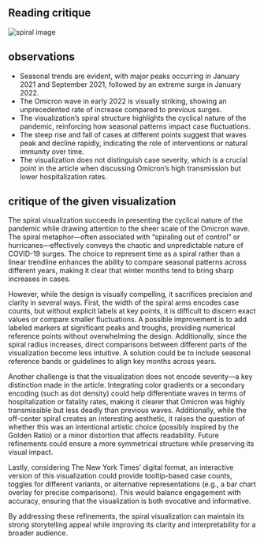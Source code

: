 <!-- # [A3](https://vis-society.github.io/assignments/A3.html) -->

## Reading critique
![spiral image](https://vis-society.github.io/assets/imgs/covid-spiral.png)

## observations
- Seasonal trends are evident, with major peaks occurring in January 2021 and September 2021, followed by an extreme surge in January 2022.
- The Omicron wave in early 2022 is visually striking, showing an unprecedented rate of increase compared to previous surges.
- The visualization’s spiral structure highlights the cyclical nature of the pandemic, reinforcing how seasonal patterns impact case fluctuations.
- The steep rise and fall of cases at different points suggest that waves peak and decline rapidly, indicating the role of interventions or natural immunity over time.
- The visualization does not distinguish case severity, which is a crucial point in the article when discussing Omicron’s high transmission but lower hospitalization rates.

<!-- - COVID-19 cases exhibited strong seasonal trends, with notable peaks in January 2021 and September 2021, followed by another sharp increase in January 2022.
- The winter of 2020-2021 saw a major surge in cases, which subsided in the spring and summer before rising again in the fall.
- The Omicron wave in early 2022 led to a dramatic spike in cases, surpassing previous peaks with a steep gradient, indicating a rapid spread.
- The visualization’s spiral structure highlights that case surges tend to occur around the same time each year, reinforcing the cyclical nature of COVID-19 waves.
- Unlike prior peaks, the Omicron wave’s extreme rise suggests a fundamentally different rate of transmission, supporting the article’s discussion on its high contagiousness. -->

## critique of the given visualization

The spiral visualization succeeds in presenting the cyclical nature of the pandemic while drawing attention to the sheer scale of the Omicron wave. The spiral metaphor—often associated with “spiraling out of control” or hurricanes—effectively conveys the chaotic and unpredictable nature of COVID-19 surges. The choice to represent time as a spiral rather than a linear trendline enhances the ability to compare seasonal patterns across different years, making it clear that winter months tend to bring sharp increases in cases.

However, while the design is visually compelling, it sacrifices precision and clarity in several ways. First, the width of the spiral arms encodes case counts, but without explicit labels at key points, it is difficult to discern exact values or compare smaller fluctuations. A possible improvement is to add labeled markers at significant peaks and troughs, providing numerical reference points without overwhelming the design. Additionally, since the spiral radius increases, direct comparisons between different parts of the visualization become less intuitive. A solution could be to include seasonal reference bands or guidelines to align key months across years.

Another challenge is that the visualization does not encode severity—a key distinction made in the article. Integrating color gradients or a secondary encoding (such as dot density) could help differentiate waves in terms of hospitalization or fatality rates, making it clearer that Omicron was highly transmissible but less deadly than previous waves. Additionally, while the off-center spiral creates an interesting aesthetic, it raises the question of whether this was an intentional artistic choice (possibly inspired by the Golden Ratio) or a minor distortion that affects readability. Future refinements could ensure a more symmetrical structure while preserving its visual impact.

Lastly, considering The New York Times’ digital format, an interactive version of this visualization could provide tooltip-based case counts, toggles for different variants, or alternative representations (e.g., a bar chart overlay for precise comparisons). This would balance engagement with accuracy, ensuring that the visualization is both evocative and informative.

By addressing these refinements, the spiral visualization can maintain its strong storytelling appeal while improving its clarity and interpretability for a broader audience.

<!-- The spiral visualization is an engaging and visually striking design that effectively captures the cyclical nature of COVID-19 waves. Its shape naturally draws the viewer’s eye outward, emphasizing the escalation of cases over time. Additionally, the metaphorical association of a spiral—potentially symbolizing loss of control or turbulence—reinforces the uncertainty and volatility of the pandemic.

However, while the visualization succeeds in evoking an emotional response, it poses challenges for precise data interpretation. The varying radius of the spiral makes it difficult to directly compare case counts across different points in time. While the format facilitates seasonal comparisons, it obscures month-to-month trends and makes it hard to extract exact values from the width of the spiral. Adding labeled case counts at key peaks and troughs could help anchor the viewer’s understanding. Furthermore, the choice of colors could be expanded to encode additional information, such as the relative severity of different waves (e.g., differentiating Omicron’s high transmissibility but lower severity from earlier waves). Lastly, the off-center nature of the spiral raises questions about whether this was an intentional design decision, possibly inspired by the Golden Ratio, or an unintended distortion. Addressing these concerns could improve the balance between aesthetic appeal and clarity while maintaining the visualization’s ability to engage and inform. -->

<!-- 1. Landmark moments such as previous peaks and lows could be marked on the visualization with brief descriptions.
2. Number of cases are hard to read from the width of the spiral shape. Numbers of cases in a few moments could be placed as labels for reference.
3. The spiral format favors comparisons among seasons of different years. However, precise comparisons are difficult due to the changing radius of the spiral curve.
4. The design choice also reminds me of the term, "spiral out of control", or a cyclone, emphasizing how volatile the situation might become.
5. The comparison of the Omicron variant being less sever but more contagious is an important piece of information from the article. Color could be used as a channel to communicate information like the severity of cases.
6. The spiral being off-center reminds me of the Golden ratio. I wonder if this is an aesthetically informed decision. -->

<!-- ## Visualization Sketches
![Sketch1](https://i.imgur.com/8nJsdIA.png)
![Sketch2](https://i.imgur.com/f9bzU5K.png) -->
